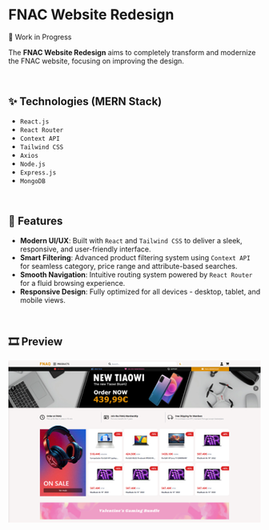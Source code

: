 # FNAC Website Redesign
🚧 Work in Progress

The **FNAC Website Redesign** aims to completely transform and modernize the FNAC website, focusing on improving the design.
  
<br/>

  
  
## ✨ Technologies (MERN Stack)
- `React.js`
- `React Router`
- `Context API`
- `Tailwind CSS`
- `Axios`
- `Node.js`
- `Express.js`
- `MongoDB`

<!--
## ✨ Technologies
- `React.js` - Frontend library for building user interfaces.
- `Context API` - Lightweight state management for global state.
- `Tailwind CSS` - Utility-first CSS framework for styling.
- `React Router` - Client-side routing for React applications.
- `React Icons` - Library for using popular icons in React.
- `Axios` - HTTP client for making API requests.
- `Node.js` - JavaScript runtime for backend development.
- `Express.js` - Lightweight framework for creating API endpoints.
- `MongoDB` - NoSQL database for scalable data storage.
-->

<br/>

## 🚀 Features
- **Modern UI/UX**: Built with `React` and `Tailwind CSS` to deliver a sleek, responsive, and user-friendly interface.
- **Smart Filtering**: Advanced product filtering system using `Context API` for seamless category, price range and attribute-based searches.
- **Smooth Navigation**: Intuitive routing system powered by `React Router` for a fluid browsing experience.
- **Responsive Design**: Fully optimized for all devices - desktop, tablet, and mobile views.

<br/>

## 🎞️ Preview

<img src='frontend/public/fnaqWebsite.png' width='' >


